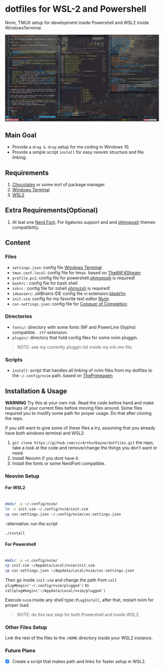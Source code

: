 # dotfiles for WSL-2 and Powershell

Nvim, TMUX setup for development inside Powershell and WSL2 inside WindowsTerminal.

![sirArthurDayne](preview.png)

## Main Goal

- Provide a `drag & drop` setup for me coding in Windows 10.
- Provide a simple script `install` for easy neovim structure and file linking.

## Requirements

1. [Chocolatey](https://chocolatey.org) or some sort of package manager.
2. [Windows Terminal](https://github.com/Microsoft/Terminal)
3. [WSL2](https://docs.microsoft.com/en-us/windows/wsl/install-win10)

## Extra Requirements(Optional)

1. At leat one [Nerd Font](https://www.nerdfonts.com/font-downloads). For
   ligatures support and and
   [ohmyposh](https://github.com/JanDeDobbeleer/oh-my-posh) themes
   compatibility.

## Content

### Files

- `settings.json`: config file [Windows Terminal](https://github.com/Microsoft/Terminal)
- `tmux.conf.local`: config file for tmux. based on [TheAltF4Stream](https://github.com/awesome-streamers/awesome-streamerrc/blob/master/TheAltF4Stream/.tmux.conf.local)
- `profile.ps1`: config file for powershell.[ohmyposh](https://github.com/JanDeDobbeleer/oh-my-posh) is required!
- `bashrc` : config file for bash shell
- `zshrc` : config file for zshell [ohmyzsh](https://github.com/ohmyzsh/ohmyzsh) is required!
- `ideavimrc`: JetBrains IDE config file vi extension.[IdeaVim](https://github.com/JetBrains/ideavim)
- `init.vim`: config for my favorite text editor [Nvim](https://github.com/neovim/neovim)
- `coc-settings.json`: config file for [Conquer of Completion](https://github.com/neoclide/coc.nvim)

### Directories

- `fonts/`: directory with some fonts (NF and PowerLine Glyphs) compatible. `.ttf` extension.
- `plugin/`: directory that hold config files for some nvim pluggin.

> NOTE: see my currently pluggin list inside my init.vim file.

### Scripts

- `install`: script that handles all linking of nvim files from my dotfiles to
the `~/.config/nvim` path. based on [ThePrimeagen](https://github.com/awesome-streamers/awesome-streamerrc/blob/master/ThePrimeagen/install)

## Installation & Usage

**WARNING** Try this at your own risk. Read the code before hand and make backups
of your current files before moving files around. Some files required you to modify some path for proper usage.
Do that after cloning the repo.

If you still want to give some of these files a try, assuming that you already
have both windows terminal and WSL2:

1. `git clone https://github.com/sirArthurDayne/dotfiles.git` the repo, take a
look at the code and remove/change the things you don’t want or need.
2. Install Neovim if you dont have it.
3. Install the fonts or some NerdFont compatible.

### Neovim Setup

#### For WSL2

```sh

mkdir -p ~/.config/nvim/
ln -s init.vim ~/.config/nvim/init.vim
cp coc-settings.json ~/.config/nvim/coc-settings.json

```

-alternative: run the script

```sh
./install
```

#### For Powershell

```sh

mkdir -p ~/.config/nvim/
cp init.vim ~/Appdata/Local/nvim/init.vim
cp coc-settings.json ~/Appdata/Local/nvim/coc-settings.json

```

Then go inside `init.vim` and change the path from `call plug#begin('~/.config/nvim/plugged')`
to `callplug#begin('~/Appdata/Local/nvim/plugged')`

Execute `nvim` inside any shell type`:PLugInstall`, after that, restart nvim
for proper load.

> NOTE: do this last step for both Powershell and inside WSL2.

### Other Files Setup

Link the rest of the files to the `/HOME` directory inside your WSL2 instance.

### Future Plans

- [x] Create a script that makes path and links for faster setup in WSL2.
